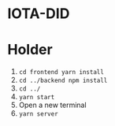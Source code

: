 # IOTA-DID

# Holder
1. `cd frontend yarn install`
2. `cd ../backend npm install`
3. `cd ../`
4. `yarn start`
5. Open a new terminal 
6. `yarn server`
